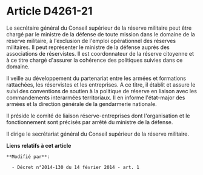 # Article D4261-21

Le secrétaire général du Conseil supérieur de la réserve militaire peut être chargé par le ministre de la défense de toute
mission dans le domaine de la réserve militaire, à l'exclusion de l'emploi opérationnel des réserves militaires. Il peut
représenter le ministre de la défense auprès des associations de réservistes. Il est coordonnateur de la réserve citoyenne et
à ce titre chargé d'assurer la cohérence des politiques suivies dans ce domaine. 

Il veille au développement du partenariat entre les armées et formations rattachées, les réservistes et les entreprises. A ce
titre, il établit et assure le suivi des conventions de soutien à la politique de réserve en liaison avec les commandements
interarmées territoriaux. Il en informe l'état-major des armées et la direction générale de la gendarmerie nationale. 

Il préside le comité de liaison réserve-entreprises dont l'organisation et le fonctionnement sont précisés par arrêté du
ministre de la défense. 

Il dirige le secrétariat général du Conseil supérieur de la réserve militaire.

**Liens relatifs à cet article**

	**Modifié par**:

	  - Décret n°2014-130 du 14 février 2014 - art. 1
